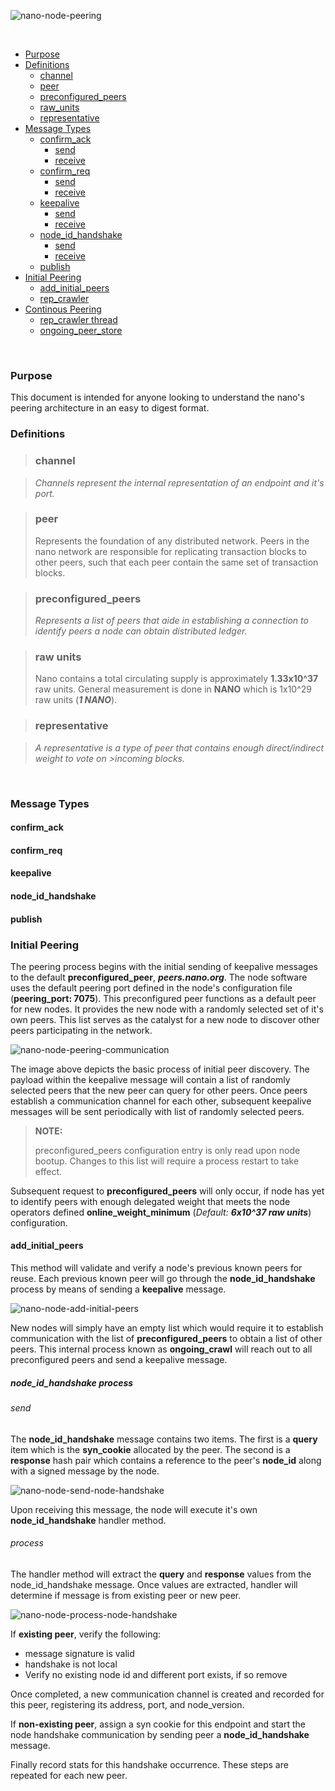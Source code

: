 
![nano-node-peering]

<br/>  

+ [Purpose]()  
+ [Definitions]()  
	* [channel]()  
	* [peer]()  
	* [preconfigured\_peers]()  
	* [raw\_units]()  
	* [representative]()  
+ [Message Types]()  
	* [confirm\_ack]()  
		- [send]()
		- [receive]()
	* [confirm\_req]()  
		- [send]()
		- [receive]()
	* [keepalive]()
		- [send]()
		- [receive]()
	* [node\_id\_handshake]()  
		- [send]()
		- [receive]()
	* [publish]()  
+ [Initial Peering]()
	* [add\_initial\_peers]()  
	* [rep\_crawler]()  
+ [Continous Peering]()
	* [rep\_crawler thread]()
	* [ongoing\_peer\_store]()
	
<br/>  

### Purpose

This document is intended for anyone looking to understand the nano's peering architecture in an easy to digest format.  


### Definitions

>### **channel**

>_Channels represent the internal representation of an endpoint and it's port._

>### **peer**  
>Represents the foundation of any distributed network. Peers in the nano network are responsible for replicating transaction blocks to other peers, such that each peer contain the same set of transaction blocks.

>### **preconfigured_peers**
>_Represents a list of peers that aide in establishing a connection to identify peers a node can obtain distributed ledger._

>### **raw units**  
>Nano contains a total circulating supply is approximately **1.33x10^37** raw units. General measurement is done in **NANO** which is 1x10^29 raw units (**_1 NANO_**).

>### **representative**

>_A representative is a type of peer that contains enough direct/indirect weight to vote on >incoming blocks._

<br/>

### Message Types
#### confirm\_ack
#### confirm\_req
#### keepalive
#### node\_id\_handshake
#### publish  

### Initial Peering

The peering process begins with the initial sending of keepalive messages to the default **preconfigured\_peer**, **_peers.nano.org_**. The node software uses the default peering port defined in the node's configuration file (**peering\_port: 7075**). This preconfigured peer functions as a default peer for new nodes. It provides the new node with a randomly selected set of it's own peers. This list serves as the catalyst for a new node to discover other peers participating in the network.

![nano-node-peering-communication]

The image above depicts the basic process of initial peer discovery. The payload within the keepalive message will contain a list of randomly selected peers that the new peer can query for other peers. Once peers establish a communication channel for each other, subsequent keepalive messages will be sent periodically with list of randomly selected peers.

>**NOTE:**  
>  
>  preconfigured\_peers configuration entry is only read upon node bootup. Changes to this list will require a process restart to take effect.

Subsequent request to **preconfigured\_peers** will only occur, if node has yet to identify peers with enough delegated weight that meets the node operators defined **online\_weight\_minimum** (_Default: **6x10^37 raw units**_) configuration.

#### add\_initial\_peers  

This method will validate and verify a node's previous known peers for reuse. Each previous known peer will go through the **node\_id\_handshake** process by means of sending a **keepalive** message.

![nano-node-add-initial-peers]  

New nodes will simply have an empty list which would require it to establish communication with the list of **preconfigured\_peers** to obtain a list of other peers. This internal process known as **ongoing_crawl** will reach out to all preconfigured peers and send a keepalive message. 

##### node\_id\_handshake process

###### send
The **node\_id\_handshake** message contains two items. The first is a **query** item which is the **syn\_cookie** allocated by the peer. The second is a **response** hash pair which contains a reference to the peer's **node\_id** along with a signed message by the node.

![nano-node-send-node-handshake]

Upon receiving this message, the node will execute it's own **node\_id\_handshake** handler method.

###### process

The handler method will extract the **query** and **response** values from the node\_id\_handshake message. Once values are extracted, handler will determine if message is from existing peer or new peer.


![nano-node-process-node-handshake]

If **existing peer**, verify the following:

- message signature is valid
- handshake is not local
- Verify no existing node id and different port exists, if so remove

Once completed, a new communication channel is created and recorded for this peer, registering its address, port, and node_version.

If **non-existing peer**, assign a syn cookie for this endpoint and start the node handshake communication by sending peer a **node\_id\_handshake** message.

Finally record stats for this handshake occurrence. These steps are repeated for each new peer.




[nano-node-peering]: ./images/node/nano-node-peering.png
[nano-node-add-initial-peers]: ./images/node/nano-node-add-initial-peers.png
[nano-node-peering-communication]: ./images/node/nano-node-peering-communication.png
[nano-node-send-node-handshake]: ./images/node/nano-node-send-node-id-handshake.png
[nano-node-process-node-handshake]: ./images/node/nano-node-process-node-id-handshake.png







